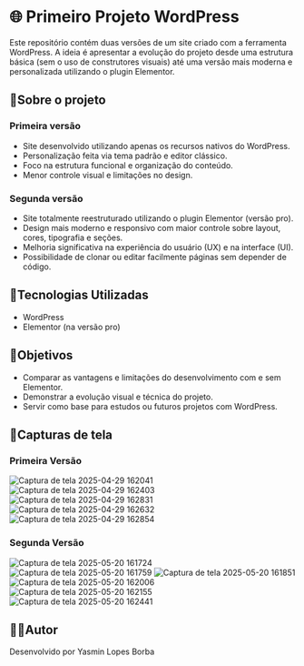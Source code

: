 # 🌐 Primeiro Projeto WordPress

Este repositório contém duas versões de um site criado com a ferramenta WordPress. A ideia é apresentar a evolução do projeto desde uma estrutura básica (sem o uso de construtores visuais) até uma versão mais moderna e personalizada utilizando o plugin Elementor.

## 📍Sobre o projeto 
### Primeira versão 

* Site desenvolvido utilizando apenas os recursos nativos do WordPress.
* Personalização feita via tema padrão e editor clássico.
* Foco na estrutura funcional e organização do conteúdo.
* Menor controle visual e limitações no design.

### Segunda versão

* Site totalmente reestruturado utilizando o plugin Elementor (versão pro).
* Design mais moderno e responsivo com maior controle sobre layout, cores, tipografia e seções.
* Melhoria significativa na experiência do usuário (UX) e na interface (UI).
* Possibilidade de clonar ou editar facilmente páginas sem depender de código.

## 📱Tecnologias Utilizadas

* WordPress
* Elementor (na versão pro)

## 🤩Objetivos

* Comparar as vantagens e limitações do desenvolvimento com e sem Elementor.
* Demonstrar a evolução visual e técnica do projeto.
* Servir como base para estudos ou futuros projetos com WordPress.

## 📸Capturas de tela 
### Primeira Versão
![Captura de tela 2025-04-29 162041](https://github.com/user-attachments/assets/80d281d1-14e1-4b3c-83e7-7f7775173e74)
![Captura de tela 2025-04-29 162403](https://github.com/user-attachments/assets/eb6cec1a-6c47-445f-bb8c-81eaf4617c41)
![Captura de tela 2025-04-29 162831](https://github.com/user-attachments/assets/ff845ef5-ea0e-470c-aa63-1c00a548b7a6)
![Captura de tela 2025-04-29 162632](https://github.com/user-attachments/assets/ef7519c2-ee7a-400c-876c-f8f849cc897f)
![Captura de tela 2025-04-29 162854](https://github.com/user-attachments/assets/9be88231-ebce-4f34-bd76-9b362916a7a8)

### Segunda Versão 
![Captura de tela 2025-05-20 161724](https://github.com/user-attachments/assets/948c2b1f-4858-4d1b-b04f-38b5d6a722a8)
![Captura de tela 2025-05-20 161759](https://github.com/user-attachments/assets/c457273e-17d0-49b8-adf5-2012de3b82ac)
![Captura de tela 2025-05-20 161851](https://github.com/user-attachments/assets/8f42421d-5c24-410d-ab99-32d50183d842)
![Captura de tela 2025-05-20 162006](https://github.com/user-attachments/assets/4216f063-cecf-4aab-90d9-ca1cb3da3965)
![Captura de tela 2025-05-20 162155](https://github.com/user-attachments/assets/ea0d058a-e543-4776-b12c-62649effd9c3)
![Captura de tela 2025-05-20 162441](https://github.com/user-attachments/assets/20502676-bb20-4234-ad1e-11faf802b6c4)

## 🙋‍♀️Autor
Desenvolvido por Yasmin Lopes Borba 








